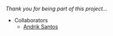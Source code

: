 _Thank you for being part of this project..._

- Collaborators
  - [Andrik Santos](https://andriksantos.github.io/) 